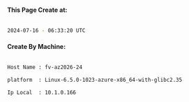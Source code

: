 
   
#### This Page Create at:

```bash

2024-07-16 - 06:33:20 UTC

```

#### Create By Machine:

```bash

Host Name : fv-az2026-24

platform  : Linux-6.5.0-1023-azure-x86_64-with-glibc2.35

Ip Local  : 10.1.0.166

```

